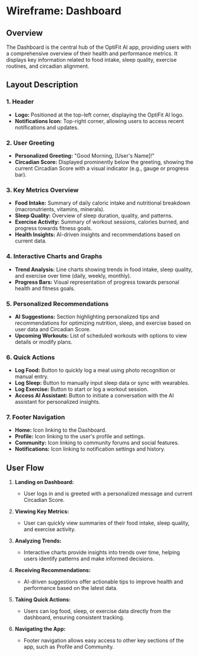 # Wireframe: Dashboard

## **Overview**
The Dashboard is the central hub of the OptiFit AI app, providing users with a comprehensive overview of their health and performance metrics. It displays key information related to food intake, sleep quality, exercise routines, and circadian alignment.

## **Layout Description**

### **1. Header**
- **Logo:** Positioned at the top-left corner, displaying the OptiFit AI logo.
- **Notifications Icon:** Top-right corner, allowing users to access recent notifications and updates.

### **2. User Greeting**
- **Personalized Greeting:** "Good Morning, [User's Name]!"
- **Circadian Score:** Displayed prominently below the greeting, showing the current Circadian Score with a visual indicator (e.g., gauge or progress bar).

### **3. Key Metrics Overview**
- **Food Intake:** Summary of daily caloric intake and nutritional breakdown (macronutrients, vitamins, minerals).
- **Sleep Quality:** Overview of sleep duration, quality, and patterns.
- **Exercise Activity:** Summary of workout sessions, calories burned, and progress towards fitness goals.
- **Health Insights:** AI-driven insights and recommendations based on current data.

### **4. Interactive Charts and Graphs**
- **Trend Analysis:** Line charts showing trends in food intake, sleep quality, and exercise over time (daily, weekly, monthly).
- **Progress Bars:** Visual representation of progress towards personal health and fitness goals.

### **5. Personalized Recommendations**
- **AI Suggestions:** Section highlighting personalized tips and recommendations for optimizing nutrition, sleep, and exercise based on user data and Circadian Score.
- **Upcoming Workouts:** List of scheduled workouts with options to view details or modify plans.

### **6. Quick Actions**
- **Log Food:** Button to quickly log a meal using photo recognition or manual entry.
- **Log Sleep:** Button to manually input sleep data or sync with wearables.
- **Log Exercise:** Button to start or log a workout session.
- **Access AI Assistant:** Button to initiate a conversation with the AI assistant for personalized insights.

### **7. Footer Navigation**
- **Home:** Icon linking to the Dashboard.
- **Profile:** Icon linking to the user's profile and settings.
- **Community:** Icon linking to community forums and social features.
- **Notifications:** Icon linking to notification settings and history.

## **User Flow**
1. **Landing on Dashboard:**
   - User logs in and is greeted with a personalized message and current Circadian Score.
   
2. **Viewing Key Metrics:**
   - User can quickly view summaries of their food intake, sleep quality, and exercise activity.
   
3. **Analyzing Trends:**
   - Interactive charts provide insights into trends over time, helping users identify patterns and make informed decisions.
   
4. **Receiving Recommendations:**
   - AI-driven suggestions offer actionable tips to improve health and performance based on the latest data.
   
5. **Taking Quick Actions:**
   - Users can log food, sleep, or exercise data directly from the dashboard, ensuring consistent tracking.
   
6. **Navigating the App:**
   - Footer navigation allows easy access to other key sections of the app, such as Profile and Community.
